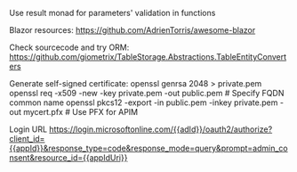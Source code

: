 Use result monad for parameters' validation in functions

Blazor resources: https://github.com/AdrienTorris/awesome-blazor

Check sourcecode and try ORM: https://github.com/giometrix/TableStorage.Abstractions.TableEntityConverters

Generate self-signed certificate:
    openssl genrsa 2048 > private.pem
    openssl req -x509 -new -key private.pem -out public.pem # Specify FQDN common name
    openssl pkcs12 -export -in public.pem -inkey private.pem -out mycert.pfx
    # Use PFX for APIM
    
Login URL
    https://login.microsoftonline.com/{{adId}}/oauth2/authorize?client_id={{appId}}&response_type=code&response_mode=query&prompt=admin_consent&resource_id={{appIdUri}}